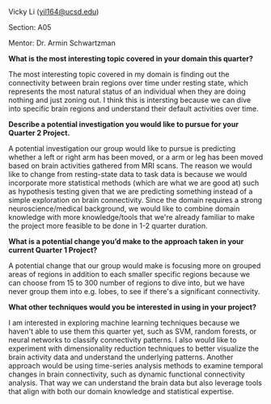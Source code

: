 Vicky Li (yil164@ucsd.edu)

Section: A05

Mentor: Dr. Armin Schwartzman

**What is the most interesting topic covered in your domain this quarter?**

The most interesting topic covered in my domain is finding out the connectivity between brain regions over time under resting state, which represents the most natural status of an individual when they are doing nothing and just zoning out. I think this is intersting because we can dive into specific brain regions and understand their default activities over time.

**Describe a potential investigation you would like to pursue for your Quarter 2 Project.**

A potential investigation our group would like to pursue is predicting whether a left or right arm has been moved, or a arm or leg has been moved based on brain activities gathered from MRI scans. The reason we would like to change from resting-state data to task data is because we would incorporate more statistical methods (which are what we are good at) such as hypothesis testing given that we are predicting something instead of a simple exploration on brain connectivity. Since the domain requires a strong neuroscience/medical background, we would like to combine domain knowledge with more knowledge/tools that we're already familiar to make the project more feasible to be done in 1-2 quarter duration. 

**What is a potential change you’d make to the approach taken in your current Quarter 1 Project?**

A potential change that our group would make is focusing more on grouped areas of regions in addition to each smaller specific regions because we can choose from 15 to 300 number of regions to dive into, but we have never group them into e.g. lobes, to see if there's a significant connectivity.

**What other techniques would you be interested in using in your project?**

I am interested in exploring machine learning techniques because we haven't able to use them this quarter yet, such as SVM, random forests, or neural networks to classify connectivity patterns. I also would like to experiment with dimensionality reduction techniques to better visualize the brain activity data and understand the underlying patterns. Another approach would be using time-series analysis methods to examine temporal changes in brain connectivity, such as dynamic functional connectivity analysis. That way we can understand the brain data but also leverage tools that align with both our domain knowledge and statistical expertise.
